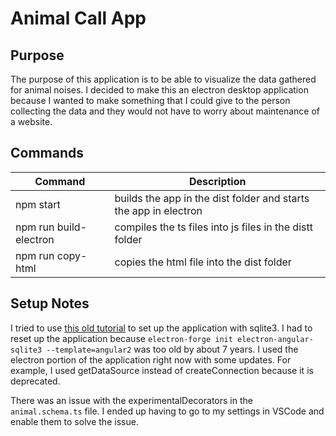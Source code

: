 # Animal Call App

## Purpose

The purpose of this application is to be able to visualize the data gathered for animal noises. I decided to make this an electron desktop application because I wanted to make something that I could give to the person collecting the data and they would not have to worry about maintenance of a website.

## Commands

| Command | Description | 
|---------|-------------|
| npm start | builds the app in the dist folder and starts the app in electron |
| npm run build-electron | compiles the ts files into js files in the distt folder | 
| npm run copy-html | copies the html file into the dist folder |

## Setup Notes

I tried to use [this old tutorial](https://medium.com/free-code-camp/creating-an-electron-app-using-angular-and-sqlite3-24ca7d892810) to set up the application with sqlite3. I had to reset up the application because `electron-forge init electron-angular-sqlite3 --template=angular2` was too old by about 7 years. I used the electron portion of the application right now with some updates. For example, I used getDataSource instead of createConnection because it is deprecated.

There was an issue with the experimentalDecorators in the `animal.schema.ts` file. I ended up having to go to my settings in VSCode and enable them to solve the issue.